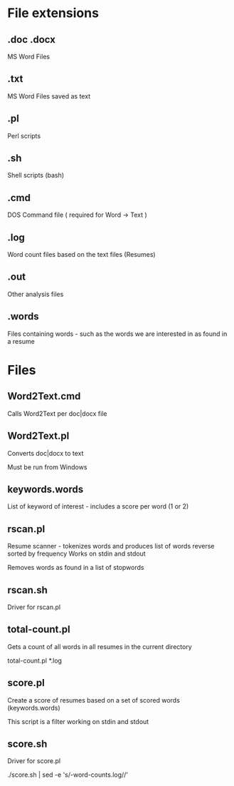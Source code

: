 
# File extensions

## .doc .docx

MS Word Files

## .txt

MS Word Files saved as text

## .pl

Perl scripts

## .sh

Shell scripts (bash)

## .cmd

DOS Command file
( required for Word -> Text )

## .log

Word count files based on the text files (Resumes)

## .out

Other analysis files

## .words

Files containing words - such as the words we are interested in as found in a resume

# Files

## Word2Text.cmd
  Calls Word2Text per doc|docx file

## Word2Text.pl
  Converts doc|docx to text
  
  Must be run from Windows

## keywords.words
  List of keyword of interest - includes a score per word (1 or 2)

## rscan.pl
  Resume scanner - tokenizes words and produces list of words reverse sorted by frequency
  Works on stdin and stdout

  Removes words as found in a list of stopwords

## rscan.sh
  Driver for rscan.pl

## total-count.pl

 Gets a count of all words in all resumes in the current directory

 total-count.pl *.log  

## score.pl

  Create a score of resumes based on a set of scored words (keywords.words)

  This script is a filter working on stdin and stdout

## score.sh
  Driver for score.pl

  ./score.sh | sed -e 's/-word-counts.log//'


